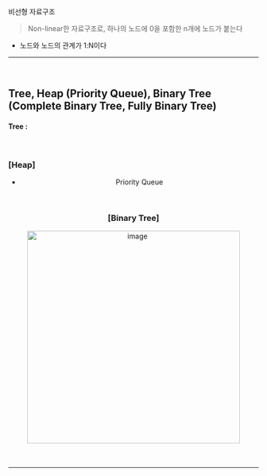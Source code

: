 비선형 자료구조
> Non-linear한 자료구조로, 하나의 노드에 0을 포함한 n개에 노드가 붙는다
* 노드와 노드의 관계가 1:N이다

<hr>
<br>

## Tree, Heap (Priority Queue), Binary Tree (Complete Binary Tree, Fully Binary Tree)

#### Tree : 

<br>

### [Heap]

<div align="center">
  
<div>

* Priority Queue 

<br>

### [Binary Tree]

<div align="center">
  <img width="428" alt="image" src="https://user-images.githubusercontent.com/37537227/117968656-61dcec00-b361-11eb-84a8-72ed4a9dc05e.png">
<div>

<br>


<br>
<hr>
<br>
